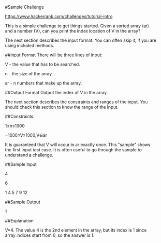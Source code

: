 #Sample Challenge 

https://www.hackerrank.com/challenges/tutorial-intro

This is a simple challenge to get things started. Given a sorted array (ar) and a number (V), can you print the index location of V in the array?

The next section describes the input format. You can often skip it, if you are using included methods.

##Input Format 
There will be three lines of input:

V - the value that has to be searched.

n - the size of the array.

ar - n numbers that make up the array.

##Output Format 
Output the index of V in the array.

The next section describes the constraints and ranges of the input. You should check this section to know the range of the input.

##Constraints

1≤n≤1000

−1000≤V≤1000,V∈ar

It is guaranteed that V will occur in ar exactly once.
This "sample" shows the first input test case. It is often useful to go through the sample to understand a challenge.

##Sample Input

4

6

1 4 5 7 9 12

##Sample Output

1

##Explanation

V=4. The value 4 is the 2nd element in the array, but its index is 1 since array indices start from 0, so the answer is 1.
